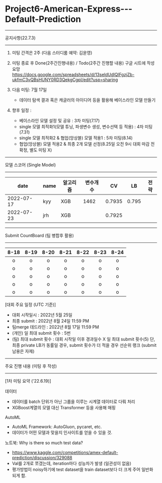 # Project6-American-Express---Default-Prediction



<hr />
공지사항(22.7.3)
<hr />    

1. 미팅 간격은 2주 (다음 스터디룸 예약: 김윤영)  

2. 미팅 종료 후 Done(2주간진행내용) / Todo(2주간 진행할 내용) 구글 시트에 작성 요망      
   https://docs.google.com/spreadsheets/d/13seldUdlQIFgzjZb-ukfmC3vQBsHUNY0RD3QekgCgpI/edit?usp=sharing  
   
3. 다음 미팅: 7월 17일  
   - 데이터 탐색 결과 혹은 캐글러의 아이디어 등을 활용해 베이스라인 모델 만들기  
   
4. 향후 일정 :  
   - 베이스라인 모델 설정 및 공유 : 3차 미팅(7.17)
   - single 모델 최적화1(모델 튜닝, 파생변수 생성, 변수선택 등 적용) : 4차 미팅(7.31)
   - single 모델 최적화2 & 협업(앙상블) 모델 적용1 : 5차 미팅(8.14)
   - 협업(앙상블) 모델 적용2 & 최종 2개 모델 선정(8.25일 오전 9시 대회 마감 전 확정, 별도 미팅 X)


<hr />
모델 스코어 (Single Model)
<hr />

| date| name | 알고리즘 | 변수개수 | CV | LB | 전략 |
|-----|------|---------|---------|----|-----|-----|
| 2022-07-17 | kyy | XGB | 1462 | 0.7935 | 0.795  |  |
| 2022-07-23 | jrh | XGB |  | 0.7925 |  |  |


<hr />
Submit CountBoard (팀 병합후 활용)
<hr />

| 8-18 | 8-19 | 8-20 | 8-21 | 8-22 | 8-23 | 8-24 |
|:----:|:----:|:----:|:----:|:----:|:----:|:----:|
|   o  |   o  |   o  |   o  |  o   |   o  |   o  |
|   o  |   o  |   o  |   o  |  o   |   o  |   o  |
|   o  |   o  |   o  |   o  |  o   |   o  |   o  |
|   o  |   o  |   o  |   o  |  o   |   o  |   o  |
|   o  |   o  |   o  |   o  |  o   |   o  |   o  | 


[대회 주요 일정 (UTC 기준)]
- 대회 시작일시 : 2022년 5월 25일 
- 최종 submit : 2022년 8월 24일 11:59 PM
- 팀merge 데드라인 : 2022년 8월 17일 11:59 PM
- (개인) 일 최대 submit 횟수 : 5번 
- (팀) 최대 submit 횟수 : 대회 시작일 이후 경과일수 X 일 최대 submit 횟수(5)
  단, 최종 private LB가 동률일 경우, submit 횟수가 더 적을 경우 선순위 랭크 (submit 남용은 자제)
  
 
<hr />
주요 진행 내용 (미팅 후 작성)
<hr />

[1차 미팅 요약 ('22.6.19)]

데이터
- 데이터를 batch 단위가 아닌 그룹을 이루는 시계열 데이터로 다뤄 처리
- XGBoost계열의 모델 대신 Transformer 등을 사용해 매핑 

AutoML
- AutoML Framework: AutoGluon, pycaret, etc.
- 데이터가 어떤 모델과 맞을지 인사이트를 얻을 수 있을 것.

노트북: Why is there so much test data?
- https://www.kaggle.com/competitions/amex-default-prediction/discussion/329088
- Val를 2개로 쪼갰는데, iteration마다 성능차가 발생 (일관성이 없음)
- 평가방법이 noisy하기에 test dataset을 train dataset보다 더 크게 주어 일반화되게 함.

